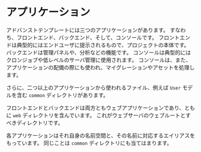 アプリケーション
================

アドバンストテンプレートには三つのアプリケーションがあります。
すなわち、フロントエンド、バックエンド、そして、コンソールです。
フロントエンドは典型的にはエンドユーザに提示されるもので、プロジェクトの本体です。
バックエンドは管理パネルや、分析などの機能です。
コンソールは典型的にはクロンジョブや低レベルのサーバ管理に使用されます。
コンソールは、また、アプリケーションの配備の際にも使われ、マイグレーションやアセットを処理します。

さらに、二つ以上のアプリケーションから使われるファイル、例えば `User` モデルを含む `common` ディレクトリがあります。

フロントエンドとバックエンドは両方ともウェブアプリケーションであり、ともに `web` ディレクトリを含んでいます。
これがウェブサーバのウェブルートとすべきディレクトリです。

各アプリケーションはそれ自身の名前空間と、その名前に対応するエイリアスをもっています。
同じことは `common` ディレクトリにも当てはまります。
